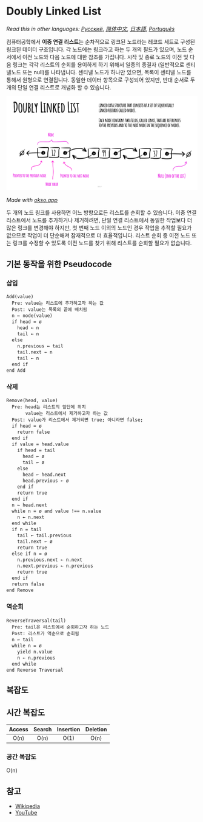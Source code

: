 # Doubly Linked List

_Read this in other languages:_
[_Русский_](README.ru-RU.md),
[_简体中文_](README.zh-CN.md),
[_日本語_](README.ja-JP.md),
[_Português_](README.pt-BR.md)

컴퓨터공학에서 **이중 연결 리스트**는 순차적으로 링크된 노드라는 레코드 세트로 구성된 링크된 데이터 구조입니다.
각 노드에는 링크라고 하는 두 개의 필드가 있으며, 노드 순서에서 이전 노드와 다음 노드에 대한 참조를 가집니다.
시작 및 종료 노드의 이전 및 다음 링크는 각각 리스트의 순회를 용이하게 하기 위해서 일종의 종결자 (일반적으로 센티넬노드 또는 null)를 나타냅니다.
센티넬 노드가 하나만 있으면, 목록이 센티넬 노드를 통해서 원형으로 연결됩니다.
동일한 데이터 항목으로 구성되어 있지만, 반대 순서로 두 개의 단일 연결 리스트로 개념화 할 수 있습니다.

![이중 연결 리스트](./images/doubly-linked-list.jpeg)

_Made with [okso.app](https://okso.app)_

두 개의 노드 링크를 사용하면 어느 방향으로든 리스트를 순회할 수 있습니다.
이중 연결 리스트에서 노드를 추가하거나 제거하려면, 단일 연결 리스트에서 동일한 작업보다 더 많은 링크를 변경해야 하지만, 첫 번째 노드 이외의 노드인 경우 작업을 추적할 필요가 없으므로 작업이 더 단순해져 잠재적으로 더 효율적입니다.
리스트 순회 중 이전 노드 또는 링크를 수정할 수 있도록 이전 노드를 찾기 위해 리스트를 순회할 필요가 없습니다.

## 기본 동작을 위한 Pseudocode

### 삽입

```text
Add(value)
  Pre: value는 리스트에 추가하고자 하는 값
  Post: value는 목록의 끝에 배치됨
  n ← node(value)
  if head = ø
    head ← n
    tail ← n
  else
    n.previous ← tail
    tail.next ← n
    tail ← n
  end if
end Add
```

### 삭제

```text
Remove(head, value)
  Pre: head는 리스트의 앞단에 위치
       value는 리스트에서 제거하고자 하는 값
  Post: value가 리스트에서 제거되면 true; 아니라면 false;
  if head = ø
    return false
  end if
  if value = head.value
    if head = tail
      head ← ø
      tail ← ø
    else
      head ← head.next
      head.previous ← ø
    end if
    return true
  end if
  n ← head.next
  while n = ø and value !== n.value
    n ← n.next
  end while
  if n = tail
    tail ← tail.previous
    tail.next ← ø
    return true
  else if n = ø
    n.previous.next ← n.next
    n.next.previous ← n.previous
    return true
  end if
  return false
end Remove
```

### 역순회

```text
ReverseTraversal(tail)
  Pre: tail은 리스트에서 순회하고자 하는 노드
  Post: 리스트가 역순으로 순회됨
  n ← tail
  while n = ø
    yield n.value
    n ← n.previous
  end while
end Reverse Traversal
```

## 복잡도

## 시간 복잡도

| Access | Search | Insertion | Deletion |
| :----: | :----: | :-------: | :------: |
|  O(n)  |  O(n)  |   O(1)    |   O(n)   |

### 공간 복잡도

O(n)

## 참고

- [Wikipedia](https://en.wikipedia.org/wiki/Doubly_linked_list)
- [YouTube](https://www.youtube.com/watch?v=JdQeNxWCguQ&t=7s&index=72&list=PLLXdhg_r2hKA7DPDsunoDZ-Z769jWn4R8)
